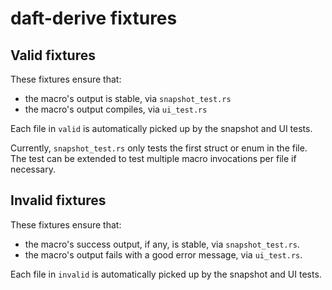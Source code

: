 # daft-derive fixtures

## Valid fixtures

These fixtures ensure that:

* the macro's output is stable, via `snapshot_test.rs`
* the macro's output compiles, via `ui_test.rs`

Each file in `valid` is automatically picked up by the snapshot and UI tests.

Currently, `snapshot_test.rs` only tests the first struct or enum in the file.
The test can be extended to test multiple macro invocations per file if
necessary.

## Invalid fixtures

These fixtures ensure that:

* the macro's success output, if any, is stable, via `snapshot_test.rs`.
* the macro's output fails with a good error message, via `ui_test.rs`.

Each file in `invalid` is automatically picked up by the snapshot and UI tests.
